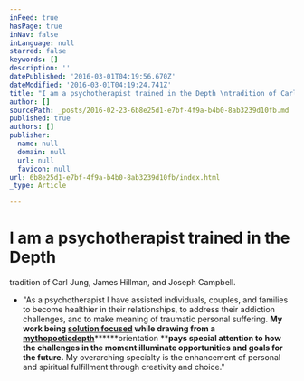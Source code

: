 ```yaml
---
inFeed: true
hasPage: true
inNav: false
inLanguage: null
starred: false
keywords: []
description: ''
datePublished: '2016-03-01T04:19:56.670Z'
dateModified: '2016-03-01T04:19:24.741Z'
title: "I am a psychotherapist trained in the Depth \ntradition of Carl Jung, James Hillman, and Joseph Campbell."
author: []
sourcePath: _posts/2016-02-23-6b8e25d1-e7bf-4f9a-b4b0-8ab3239d10fb.md
published: true
authors: []
publisher:
  name: null
  domain: null
  url: null
  favicon: null
url: 6b8e25d1-e7bf-4f9a-b4b0-8ab3239d10fb/index.html
_type: Article

---
```

# I am a psychotherapist trained in the Depth 
tradition of Carl Jung, James Hillman, and Joseph Campbell.

* "As a psychotherapist I have assisted individuals, couples, and families to become healthier in their relationships, to address their addiction challenges, and to make meaning of traumatic personal suffering.  **My work being [solution focused][0] while drawing from a [mytho][1][poetic][2]**[**depth**][2]******orientation ****pays special attention to how the challenges in the moment illuminate
opportunities and goals for the future.** My overarching specialty is 
the enhancement of personal and spiritual fulfillment through creativity
and choice."

[0]: https://en.wikipedia.org/wiki/Solution_focused_brief_therapy
[1]: http://dictionary.reference.com/browse/mythopoetic
[2]: http://www.pacifica.edu/whatisdepth.aspx